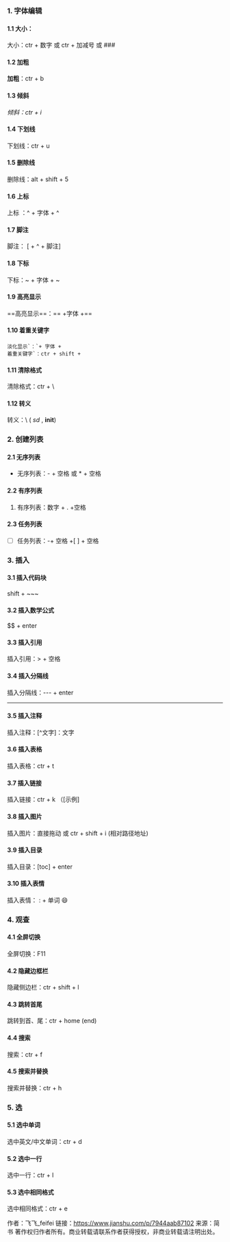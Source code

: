 ### 1. 字体编辑

#### 1.1 大小：

大小：ctr + 数字 或 ctr + 加减号 或 ###

#### 1.2 加粗

**加粗**：ctr + b

#### 1.3 倾斜

*倾斜：ctr + i*

#### 1.4 下划线

下划线：ctr + u

#### 1.5 删除线

删除线：alt + shift + 5

#### 1.6 上标

上标 ：^ + 字体 + ^

#### 1.7 脚注

脚注： [ + ^ + 脚注]

#### 1.8 下标

下标：~ + 字体 + ~

#### 1.9 高亮显示

==高亮显示==：== +字体 +==

#### 1.10 着重关键字

```
淡化显示`：`+ 字体 +
着重关键字`：ctr + shift + 
```

#### 1.11 清除格式

清除格式：ctr + \

#### 1.12 转义

转义：\ ( *sd* , **init**)

### 2. 创建列表

#### 2.1 无序列表

*   无序列表：- + 空格 或 * + 空格

#### 2.2 有序列表

1.  有序列表：数字 + . +空格

#### 2.3 任务列表

*   [ ]  任务列表：-+ 空格 +[ ] + 空格

### 3. 插入

#### 3.1 插入代码块

shift + ~~~

#### 3.2 插入数学公式

$$ + enter

#### 3.3 插入引用

插入引用：> + 空格

#### 3.4 插入分隔线

插入分隔线：--- + enter

------

#### 3.5 插入注释

插入注释：[^文字]：文字

#### 3.6 插入表格

插入表格：ctr + t

#### 3.7 插入链接

插入链接：ctr + k （[示例]

#### 3.8 插入图片

插入图片：直接拖动 或 ctr + shift + i (相对路径地址)

#### 3.9 插入目录

插入目录：[toc] + enter

#### 3.10 插入表情

插入表情： : + 单词 😄

### 4. 观查

#### 4.1 全屏切换

全屏切换：F11

#### 4.2 隐藏边框栏

隐藏侧边栏：ctr + shift + l

#### 4.3 跳转首尾

跳转到首、尾：ctr + home (end)

#### 4.4 搜索

搜索：ctr + f

#### 4.5 搜索并替换

搜索并替换：ctr + h

### 5. 选

#### 5.1 选中单词

选中英文/中文单词：ctr + d

#### 5.2 选中一行

选中一行：ctr + l

#### 5.3 选中相同格式

选中相同格式：ctr + e



作者：飞飞_feifei
链接：https://www.jianshu.com/p/7944aab87102
来源：简书
著作权归作者所有。商业转载请联系作者获得授权，非商业转载请注明出处。


